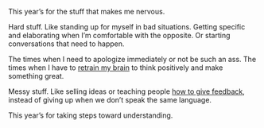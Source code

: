 

This year’s for the stuff that makes me nervous.

Hard stuff. Like standing up for myself in bad situations. Getting specific and elaborating when I’m
comfortable with the opposite. Or starting conversations that need to happen.

The times when I need to apologize immediately or not be such an ass. The times when I have to [retrain my
brain](https://readmill.com/nicoleslaw/reads/help-thanks-wow-the-three-essential-prayers/highlights/zapn7g) to
think positively and make something great.

Messy stuff. Like selling ideas or teaching people [how to give
feedback](https://readmill.com/nicoleslaw/reads/design-is-a-job/highlights/n8lhtg), instead of giving up when
we don’t speak the same language.

This year’s for taking steps toward understanding.